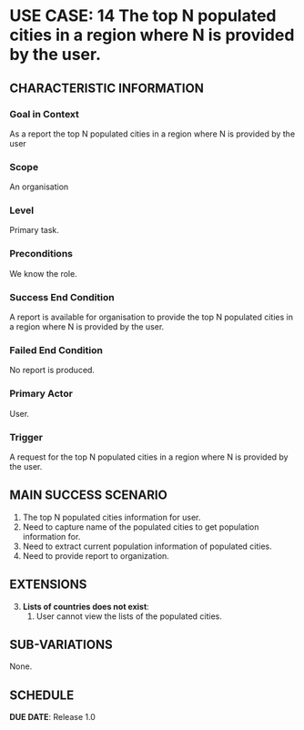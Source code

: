 # USE CASE: 14 The top N populated cities in a region where N is provided by the user.

## CHARACTERISTIC INFORMATION

### Goal in Context

As a report the top N populated cities in a region where N is provided by the user

### Scope

An organisation

### Level

Primary task.

### Preconditions

We know the role.

### Success End Condition

A report is available for organisation to provide the top N populated cities in a region where N is provided by the user.

### Failed End Condition

No report is produced.

### Primary Actor

User.

### Trigger

A request for the top N populated cities in a region where N is provided by the user.

## MAIN SUCCESS SCENARIO

1. The top N populated cities information for user.
2. Need to capture name of the populated cities to get population information for.
3. Need to extract current population information of populated cities.
4. Need to  provide report to organization.

## EXTENSIONS

3. **Lists of countries does not exist**:
    1. User cannot view the lists of the populated cities.

## SUB-VARIATIONS

None.

## SCHEDULE

**DUE DATE**: Release 1.0
